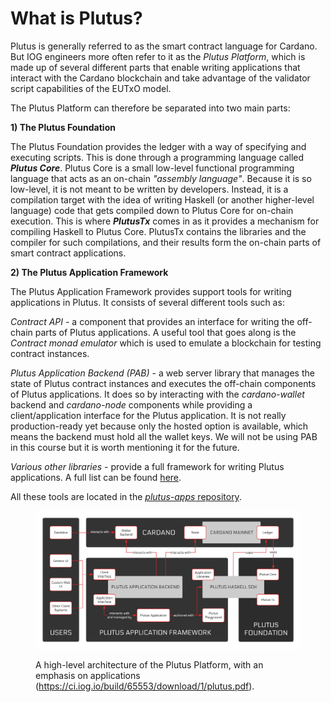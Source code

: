 # What is Plutus?

Plutus is generally referred to as the smart contract language for Cardano. But IOG engineers more often refer to it as the _Plutus Platform_, which is made up of several different parts that enable writing applications that interact with the Cardano blockchain and take advantage of the validator script capabilities of the EUTxO model.

The Plutus Platform can therefore be separated into two main parts:

**1) The Plutus Foundation**

The Plutus Foundation provides the ledger with a way of specifying and executing scripts. This is done through a programming language called _**Plutus Core**_. Plutus Core is a small low-level functional programming language that acts as an on-chain _"assembly language"_. Because it is so low-level, it is not meant to be written by developers. Instead, it is a compilation target with the idea of writing Haskell (or another higher-level language) code that gets compiled down to Plutus Core for on-chain execution. This is where _**PlutusTx**_ comes in as it provides a mechanism for compiling Haskell to Plutus Core. PlutusTx contains the libraries and the compiler for such compilations, and their results form the on-chain parts of smart contract applications.

**2) The Plutus Application Framework**

The Plutus Application Framework provides support tools for writing applications in Plutus. It consists of several different tools such as:&#x20;

_Contract API_ - a component that provides an interface for writing the off-chain parts of Plutus applications. A useful tool that goes along is the _Contract monad emulator_ which is used to emulate a blockchain for testing contract instances.

_Plutus Application Backend (PAB)_ - a web server library that manages the state of Plutus contract instances and executes the off-chain components of Plutus applications. It does so by interacting with the _cardano-wallet_ backend and _cardano-node_ components while providing a client/application interface for the Plutus application. It is not really production-ready yet because only the hosted option is available, which means the backend must hold all the wallet keys. We will not be using PAB in this course but it is worth mentioning it for the future.

_Various other libraries_ - provide a full framework for writing Plutus applications. A full list can be found [here](https://plutus-apps.readthedocs.io/en/latest/plutus/explanations/plutus-tools-component-descriptions.html#plutus-tools-in-development).

All these tools are located in the [_plutus-apps_ repository](https://github.com/intersectMBO/plutus-apps).

<figure><img src="../.gitbook/assets/image.png" alt=""><figcaption><p>A high-level architecture of the Plutus Platform, with an emphasis on applications (<a href="https://ci.iog.io/build/65553/download/1/plutus.pdf">https://ci.iog.io/build/65553/download/1/plutus.pdf</a>).</p></figcaption></figure>

###

###
